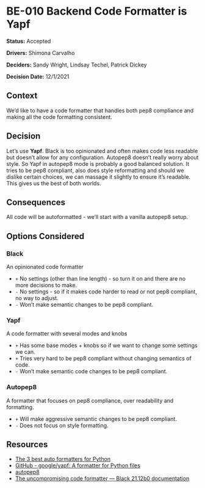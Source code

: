 # BE-010 Backend Code Formatter is Yapf

**Status:** Accepted

**Drivers:** Shimona Carvalho

**Deciders:** Sandy Wright, Lindsay Techel, Patrick Dickey

**Decision Date:** 12/1/2021

## Context

We’d like to have a code formatter that handles both pep8 compliance and making all the code formatting consistent.

## Decision

Let’s use **Yapf**. Black is too opinionated and often makes code less readable but doesn’t allow for any configuration. Autopep8 doesn’t really worry about style. So Yapf in autopep8 mode is probably a good balanced solution. It tries to be pep8 compliant, also does style reformatting and should we dislike certain choices, we can massage it slightly to ensure it’s readable. This gives us the best of both worlds.

## Consequences

All code will be autoformatted - we’ll start with a vanilla autopep8 setup.

## Options Considered

### Black

An opinionated code formatter

- `+` No settings (other than line length) - so turn it on and there are no more decisions to make.
- `-` No settings - so if it makes code harder to read or not pep8 compliant, no way to adjust.
- `-` Won’t make semantic changes to be pep8 compliant.

### Yapf

A code formatter with several modes and knobs

- `+` Has some base modes + knobs so if we want to change some settings we can.
- `+` Tries very hard to be pep8 compliant without changing semantics of code.
- `-` Won’t make semantic code changes to be pep8 compliant.

### Autopep8

A formatter that focuses on pep8 compliance, over readability and formatting.

- `+` Will make aggressive semantic changes to be pep8 compliant.
- `-` Does not focus on style formatting.

## Resources

- [The 3 best auto formatters for Python](https://www.kevinpeters.net/auto-formatters-for-python)
- [GitHub - google/yapf: A formatter for Python files](https://github.com/google/yapf)
- [autopep8](https://pypi.org/project/autopep8/)
- [The uncompromising code formatter — Black 21.12b0 documentation](https://black.readthedocs.io/en/stable/)
